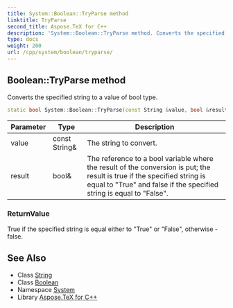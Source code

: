 ```yaml
---
title: System::Boolean::TryParse method
linktitle: TryParse
second_title: Aspose.TeX for C++
description: 'System::Boolean::TryParse method. Converts the specified string to a value of bool type in C++.'
type: docs
weight: 200
url: /cpp/system/boolean/tryparse/
---
```

## Boolean::TryParse method


Converts the specified string to a value of bool type.

```cpp
static bool System::Boolean::TryParse(const String &value, bool &result)
```


| Parameter | Type | Description |
| --- | --- | --- |
| value | const String\& | The string to convert. |
| result | bool\& | The reference to a bool variable where the result of the conversion is put; the result is true if the specified string is equal to "True" and false if the specified string is equal to "False". |

### ReturnValue

True if the specified string is equal either to "True" or "False", otherwise - false.

## See Also

* Class [String](../../string/)
* Class [Boolean](../)
* Namespace [System](../../)
* Library [Aspose.TeX for C++](../../../)

